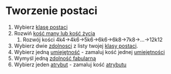# Tworzenie postaci

1. Wybierz [klasę postaci](#file-klasa-postaci-md)
2. Rozwiń [kość many lub kość życia](#file-kosci-zycia-i-many-md)
   1. Rozwój kości 4k4->4k6->5k6->6k6->6k8->7k8->...->12k12
3. Wybierz dwie [zdolnosci](#file-zdolnosc-md) z listy twojej [klasy postaci](#file-klasa-postaci-md).
4. Wybierz jedną [umiejętność](#file-umiejetnosci-id) - zamaluj kość jednej [umiejętności](#file-umiejetnosci-id)
5. Wymyśl jedną [zdolność fabularną](#file-zdolnosc-fabularna-md)
6. Wybierz jeden [atrybut](#file-atrybuty-id) - zamaluj kość [atrybutu](#file-atrybuty-id)
